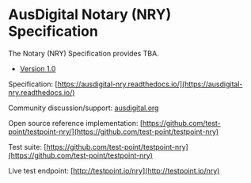 # AusDigital Notary (NRY) Specification

The Notary (NRY) Specification provides TBA.

 * [Version 1.0](/docs/1.0/index.md)

Specification: [https://ausdigital-nry.readthedocs.io/](https://ausdigital-nry.readthedocs.io/)

Community discussion/support: [ausdigital.org](http://ausdigital.org)

Open source reference implementation: [https://github.com/test-point/testpoint-nry/](https://github.com/test-point/testpoint-nry)

Test suite: [https://github.com/test-point/testpoint-nry](https://github.com/test-point/testpoint-nry)

Live test endpoint: [http://testpoint.io/nry](http://testpoint.io/nry)
